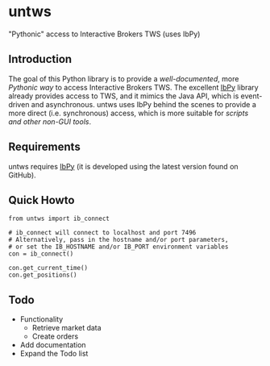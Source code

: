 untws
=====

"Pythonic" access to Interactive Brokers TWS (uses IbPy)

Introduction
------------

The goal of this Python library is to provide a *well-documented*, more *Pythonic way* to access Interactive Brokers TWS. The excellent
[IbPy](https://github.com/blampe/IbPy) library already provides access to TWS,
and it mimics the Java API, which is event-driven and asynchronous. untws uses
IbPy behind the scenes to provide a more direct (i.e. synchronous) access,
which is more suitable for *scripts and other non-GUI tools*.

Requirements
------------

untws requires [IbPy](https://github.com/blampe/IbPy) (it is developed using
the latest version found on GitHub).

Quick Howto
-----------

    from untws import ib_connect
    
    # ib_connect will connect to localhost and port 7496
    # Alternatively, pass in the hostname and/or port parameters,
    # or set the IB_HOSTNAME and/or IB_PORT environment variables
    con = ib_connect()
    
    con.get_current_time()
    con.get_positions()

Todo
----

* Functionality
    * Retrieve market data
    * Create orders
* Add documentation
* Expand the Todo list